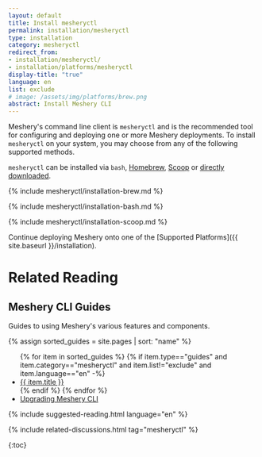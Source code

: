 ```yaml
---
layout: default
title: Install mesheryctl
permalink: installation/mesheryctl
type: installation
category: mesheryctl
redirect_from:
- installation/mesheryctl/
- installation/platforms/mesheryctl
display-title: "true"
language: en
list: exclude
# image: /assets/img/platforms/brew.png
abstract: Install Meshery CLI
---
```


Meshery's command line client is `mesheryctl` and is the recommended tool for configuring and deploying one or more Meshery deployments. To install `mesheryctl` on your system, you may choose from any of the following supported methods.

`mesheryctl` can be installed via `bash`, [Homebrew]({{site.baseurl}}/installation/linux-mac/brew), [Scoop]({{site.baseurl}}/installation/windows/scoop) or [directly downloaded](https://github.com/meshery/meshery/releases/latest).

{% include mesheryctl/installation-brew.md %}

{% include mesheryctl/installation-bash.md %}

{% include mesheryctl/installation-scoop.md %}

Continue deploying Meshery onto one of the [Supported Platforms]({{ site.baseurl }}/installation).

# Related Reading

## Meshery CLI Guides

Guides to using Meshery's various features and components.

{% assign sorted_guides = site.pages | sort: "name" %}

<ul>
  {% for item in sorted_guides %}
  {% if item.type=="guides" and item.category=="mesheryctl" and item.list!="exclude" and item.language=="en" -%}
    <li><a href="{{ site.baseurl }}{{ item.url }}">{{ item.title }}</a>
    </li>
    {% endif %}
  {% endfor %}
    <li><a href="{{ site.baseurl }}/guides/upgrade#upgrading-meshery-cli">Upgrading Meshery CLI</a></li>
</ul>

{% include suggested-reading.html language="en" %}

{% include related-discussions.html tag="mesheryctl" %}

{:toc}
